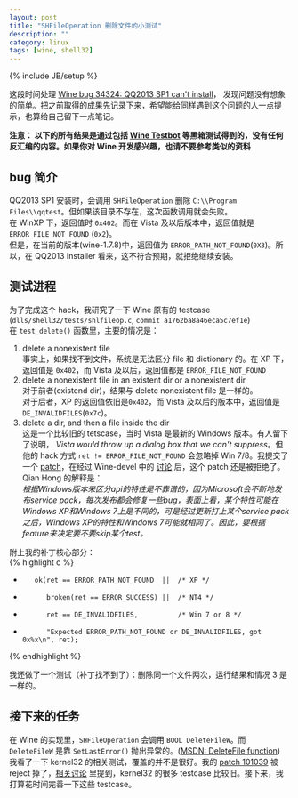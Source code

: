 ```yaml
---
layout: post
title: "SHFileOperation 删除文件的小测试"
description: ""
category: linux 
tags: [wine, shell32]
---
```

{% include JB/setup %}

这段时间处理 [Wine bug 34324: QQ2013 SP1 can't install][34324]， 发现问题没有想象的简单。把之前取得的成果先记录下来，希望能给同样遇到这个问题的人一点提示，也算给自己留下一点笔记。

**注意： 以下的所有结果是通过包括 [Wine Testbot][bot] 等黑箱测试得到的，没有任何反汇编的内容。如果你对 Wine 开发感兴趣，也请不要参考类似的资料**

bug 简介
---
QQ2013 SP1 安装时，会调用 `SHFileOperation` 删除 `C:\\Program Files\\qqtest`。但如果该目录不存在，这次函数调用就会失败。  
在 WinXP 下，返回值时 `0x402`。而在 Vista 及以后版本中，返回值就是 `ERROR_FILE_NOT_FOUND` (`0x2`)。  
但是，在当前的版本(wine-1.7.8)中，返回值为 `ERROR_PATH_NOT_FOUND`(`0X3`)。所以，在 QQ2013 Installer 看来，这不符合预期，就拒绝继续安装。

测试进程
---
为了完成这个 hack，我研究了一下 Wine 原有的 testcase (`dlls/shell32/tests/shlfileop.c`, `commit a1762ba8a46eca5c7ef1e`)  
在 `test_delete()` 函数里，主要的情况是：  
1. delete a nonexistent file  
事实上，如果找不到文件，系统是无法区分 file 和 dictionary 的。在 XP 下，返回值是 `0x402`，而 Vista 及以后，返回值都是 `ERROR_FILE_NOT_FOUND`  
2. delete a nonexistent file in an existent dir or a nonexistent dir  
对于前者(existend dir)，结果与 delete nonexistent file 是一样的。  
对于后者，XP 的返回值依旧是`0x402`，而 Vista 及以后的版本中，返回值是 `DE_INVALIDFILES`(`0x7c`)。  
3. delete a dir, and then a file inside the dir  
这是一个比较旧的 tetscase，当时 Vista 是最新的 Windows 版本。有人留下了说明， *Vista would throw up a dialog box that we can't suppress*。但他的 hack 方式 `ret != ERROR_FILE_NOT_FOUND` 会忽略掉 Win 7/8。我提交了一个 [patch](http://source.winehq.org/patches/data/100895)，在经过 Wine-devel 中的 [讨论](http://www.winehq.org/pipermail/wine-devel/2013-December/102211.html) 后，这个 patch 还是被拒绝了。Qian Hong 的解释是：  
*根据Windows版本来区分api的特性是不靠谱的，因为Microsoft会不断地发布service pack，每次发布都会修复一些bug，表面上看，某个特性可能在Windows XP和Windows 7上是不同的，可是经过更新打上某个service pack之后，Windows XP的特性和Windows 7可能就相同了。因此，要根据feature来决定要不要skip某个test。*

附上我的补丁核心部分：  
{% highlight c %}
+        ok(ret == ERROR_PATH_NOT_FOUND  ||  /* XP */
+           broken(ret == ERROR_SUCCESS) ||  /* NT4 */
+           ret == DE_INVALIDFILES,          /* Win 7 or 8 */
+           "Expected ERROR_PATH_NOT_FOUND or DE_INVALIDFILES, got 0x%x\n", ret);
{% endhighlight %}

我还做了一个测试（补丁找不到了）：删除同一个文件两次，运行结果和情况 3 是一样的。

接下来的任务
--
在 Wine 的实现里，`SHFileOperation` 会调用 `BOOL DeleteFileW`。而 `DeleteFileW` 是靠 `SetLastError()` 抛出异常的。([MSDN: DeleteFile function][MSDN]) 我看了一下 kernel32 的相关测试，覆盖的并不是很好。我的 [patch 101039][101039] 被 reject 掉了，[相关讨论](http://www.winehq.org/pipermail/wine-devel/2013-December/102265.html) 里提到，kernel32 的很多 testcase 比较旧。接下来，我打算花时间完善一下这些 testcase。



[MSDN]: http://msdn.microsoft.com/en-us/library/windows/desktop/aa363915%28v=vs.85%29.aspx
[101039]: http://source.winehq.org/patches/data/101039
[34324]: http://bugs.winehq.org/show_bug.cgi?id=34324
[bot]: http://wiki.winehq.org/WineTestBot


